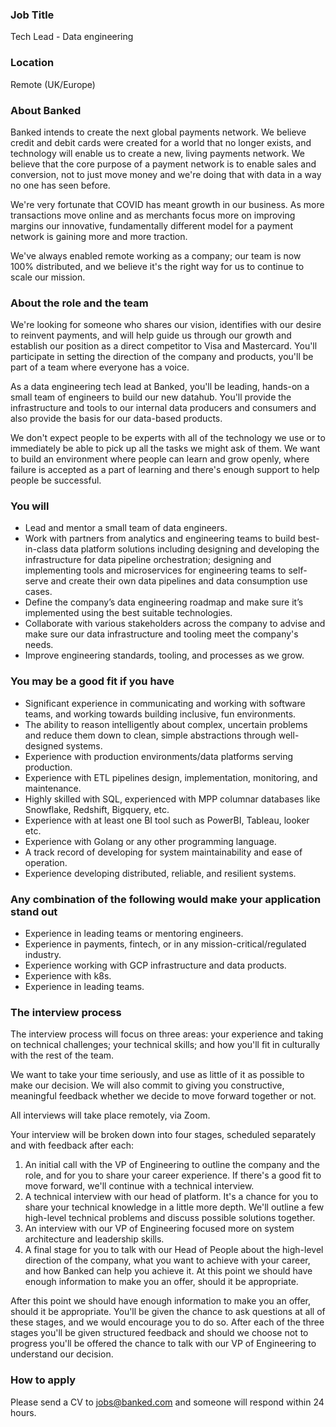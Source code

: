 ### Job Title

Tech Lead - Data engineering

### Location

Remote (UK/Europe)

### About Banked
Banked intends to create the next global payments network. We believe credit and debit cards were created for a world that no longer exists, and technology will enable us to create a new, living payments network. We believe that the core purpose of a payment network is to enable sales and conversion, not to just move money and we're doing that with data in a way no one has seen before.

We're very fortunate that COVID has meant growth in our business. As more transactions move online and as merchants focus more on improving margins our innovative, fundamentally different model for a payment network is gaining more and more traction.

We've always enabled remote working as a company; our team is now 100% distributed, and we believe it's the right way for us to continue to scale our mission.

### **About the role and the team**
We're looking for someone who shares our vision, identifies with our desire to reinvent payments, and will help guide us through our growth and establish our position as a direct competitor to Visa and Mastercard.
You'll participate in setting the direction of the company and products, you'll be part of a team where everyone has a voice.

As a data engineering tech lead at Banked, you'll be leading, hands-on a small team of engineers to build our new datahub. You'll provide the infrastructure and tools to our internal data producers and consumers and also provide the basis for our data-based products.

We don't expect people to be experts with all of the technology we use or to immediately be able to pick up all the tasks we might ask of them. We want to build an environment where people can learn and grow openly, where failure is accepted as a part of learning and there's enough support to help people be successful.

### **You will**
- Lead and mentor a small team of data engineers. 
- Work with partners from analytics and engineering teams to build best-in-class data platform solutions including designing and developing the infrastructure for data pipeline orchestration; designing and implementing tools and microservices for engineering teams to self-serve and create their own data pipelines and data consumption use cases. 
- Define the company’s data engineering roadmap and make sure it’s implemented using the best suitable technologies.
- Collaborate with various stakeholders across the company to advise and make sure our data infrastructure and tooling meet the company's needs.
- Improve engineering standards, tooling, and processes as we grow.

### **You may be a good fit if you have**
- Significant experience in communicating and working with software teams, and working towards building inclusive, fun environments.
- The ability to reason intelligently about complex, uncertain problems and reduce them down to clean, simple abstractions through well-designed systems.
- Experience with production environments/data platforms serving production.
- Experience with ETL pipelines design, implementation, monitoring, and maintenance.
- Highly skilled with SQL, experienced with MPP columnar databases like Snowflake, Redshift, Bigquery, etc.
- Experience with at least one BI tool such as PowerBI, Tableau, looker etc.
- Experience with Golang or any other programming language.
- A track record of developing for system maintainability and ease of operation.
- Experience developing distributed, reliable, and resilient systems.

 
### **Any combination of the following would make your application stand out**
- Experience in leading teams or mentoring engineers.
- Experience in payments, fintech, or in any mission-critical/regulated industry.
- Experience working with GCP infrastructure and data products.
- Experience with k8s.
- Experience in leading teams.


### The interview process
The interview process will focus on three areas: your experience and taking on technical challenges; your technical skills; and how you'll fit in culturally with the rest of the team.

We want to take your time seriously, and use as little of it as possible to make our decision. We will also commit to giving you constructive, meaningful feedback whether we decide to move forward together or not.

All interviews will take place remotely, via Zoom.

Your interview will be broken down into four stages, scheduled separately and with feedback after each:
1. An initial call with the VP of Engineering to outline the company and the role, and for you to share your career experience. If there's a good fit to move forward, we'll continue with a technical interview.
2. A technical interview with our head of platform. It's a chance for you to share your technical knowledge in a little more depth. We'll outline a few high-level technical problems and discuss possible solutions together.
3. An interview with our VP of Engineering focused more on system architecture and leadership skills.
4. A final stage for you to talk with our Head of People about the high-level direction of the company, what you want to achieve with your career, and how Banked can help you achieve it. At this point we should have enough information to make you an offer, should it be appropriate.

After this point we should have enough information to make you an offer, should it be appropriate.
You'll be given the chance to ask questions at all of these stages, and we would encourage you to do so. After each of the three stages you'll be given structured feedback and should we choose not to progress you'll be offered the chance to talk with our VP of Engineering to understand our decision.


### How to apply
Please send a CV to jobs@banked.com and someone will respond within 24 hours.








